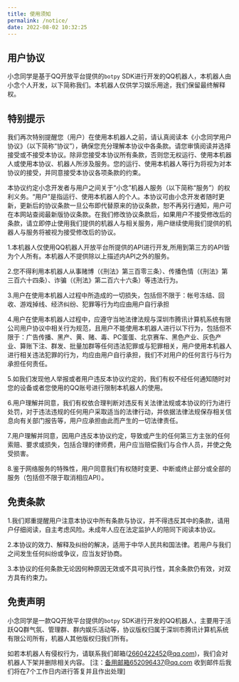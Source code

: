 ```yaml
---
title: 使用须知
permalink: /notice/
date: 2022-08-02 10:32:25
---
```

## 用户协议
小念同学是基于QQ开放平台提供的`botpy` SDK进行开发的QQ机器人，本机器人由小念个人开发，以下简称我们。本机器人仅供学习娱乐用途，我们保留最终解释权。

## 特别提示
我们再次特别提醒您（用户）在使用本机器人之前，请认真阅读本《小念同学用户协议》（以下简称“协议”），确保您充分理解本协议中各条款。请您审慎阅读并选择接受或不接受本协议。除非您接受本协议所有条款，否则您无权运行、使用本机器人或使用本协议、机器人所涉及服务。您的运行、使用本机器人等行为将视为对本协议的接受，并同意接受本协议各项条款的约束。

本协议约定小念开发者与用户之间关于“小念”机器人服务（以下简称“服务”）的权利义务。“用户”是指运行、使用本机器人的个人。本协议可由小念开发者随时更新，更新后的协议条款一旦公布即代替原来的协议条款，恕不再另行通知，用户可在本网站查阅最新版协议条款。在我们修改协议条款后，如果用户不接受修改后的条款，请立即停止使用我们提供的机器人与相关服务，用户继续使用我们提供的机器人与服务将被视为接受修改后的协议。

1.本机器人仅使用QQ机器人开放平台所提供的API进行开发,所用到第三方的API皆为个人所有。本机器人不提供除以上描述内API之外的服务。

2.您不得利用本机器人从事赌博（《刑法》第三百零三条）、传播色情（《刑法》第三百六十四条）、诈骗（《刑法》第二百六十六条）等违法行为。

3.用户在使用本机器人过程中所造成的一切损失，包括但不限于：帐号冻结、回收、游戏掉线、经济纠纷、犯罪等行为均应由用户自行承担

4.用户在使用本机器人过程中，应遵守当地法律法规与深圳市腾讯计算机系统有限公司用户协议中相关行为规范，且用户不能使用本机器人进行以下行为，包括但不限于：广告传播、黑产、黄、赌、毒、PC蛋蛋、北京赛车、黑色产业、灰色产业、算账下注、群发、批量加群等任何违法犯罪或与犯罪相关，用户使用本机器人进行相关违法犯罪的行为，均应由用户自行承担，我们不对用户的任何言行与行为承担任何责任。

5.如我们发现他人举报或者用户违反本协议约定的，我们有权不经任何通知随时对您的设备或者您使用的QQ账号进行限制本机器人的使用。

6.用户理解并同意，我们有权依合理判断对违反有关法律法规或本协议的行为进行处罚，对于违法违规的任何用户采取适当的法律行动，并依据法律法规保存相关信息向有关部门报告等，用户应承担由此而产生的一切法律责任。

7.用户理解并同意，因用户违反本协议约定，导致或产生的任何第三方主张的任何索赔、要求或损失，包括合理的律师费，用户应当赔偿我们与合作人员，并使之免受损害。

8.鉴于网络服务的特殊性，用户同意我们有权随时变更、中断或终止部分或全部的服务（包括但不限于取消相应API）。

## 免责条款
1.我们郑重提醒用户注意本协议中所有条款与协议，并不得违反其中的条款，请用户仔细阅读，自主考虑风险。未成年人应在法定监护人的陪同下阅读本协议。

2.本协议的效力、解释及纠纷的解决，适用于中华人民共和国法律。若用户与我们之间发生任何纠纷或争议，应当友好协商。

3.本协议的任何条款无论因何种原因无效或不具可执行性，其余条款仍有效，对双方具有约束力。

## 免责声明
小念同学是一款QQ开放平台提供的`botpy` SDK进行开发的QQ机器人，主要用于活跃QQ群气氛、管理群、群内娱乐活动等，协议版权归属于深圳市腾讯计算机系统有限公司所有，机器人其他版权归我们所有。

如若本机器人有侵权行为，请联系我们邮箱(2660422452@qq.com)，我们会对机器人下架并删除相关内容。 [注：备用邮箱652096437@qq.com 收到邮件后我们将在7个工作日内进行答复并且作出处理]